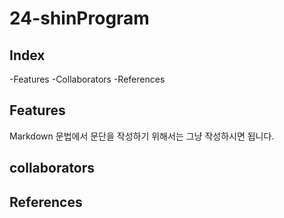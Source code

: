 # 24-shinProgram

## Index
-Features
-Collaborators
-References

## Features

Markdown 문법에서 문단을 작성하기 위해서는 그냥 작성하시면 됩니다.

## collaborators

## References